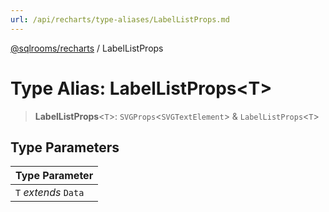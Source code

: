 ```yaml
---
url: /api/recharts/type-aliases/LabelListProps.md
---
```

[@sqlrooms/recharts](../index.md) / LabelListProps

# Type Alias: LabelListProps\<T>

> **LabelListProps**<`T`>: `SVGProps`<`SVGTextElement`> & `LabelListProps`<`T`>

## Type Parameters

| Type Parameter |
| ------ |
| `T` *extends* `Data` |
